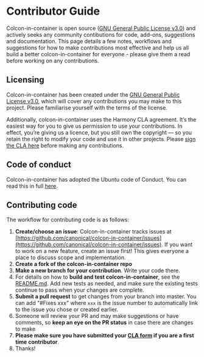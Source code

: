 # Contributor Guide

Colcon-in-container is open source ([GNU General Public License v3.0](./LICENSE)) and actively seeks any community contibutions for code, add-ons, suggestions and documentation.
This page details a few notes, workflows and suggestions for how to make contributions most effective and help us all build a better colcon-in-container for everyone - please give them a read before
working on any contributions.

## Licensing

Colcon-in-container has been created under the [GNU General Public License v3.0](./LICENSE), which will cover any contributions you may make to this project. Please familiarise yourself with the terms of the license.

Additionally, colcon-in-container uses the Harmony CLA agreement.  It’s the easiest way for you to give us permission to use your contributions. 
In effect, you’re giving us a licence, but you still own the copyright — so you retain the right to modify your code and use it in
other projects. Please [sign the CLA here](https://ubuntu.com/legal/contributors/agreement) before making any contributions.

## Code of conduct

Colcon-in-container has adopted the Ubuntu code of Conduct. You can read this in full [here](https://ubuntu.com/community/code-of-conduct).

## Contributing code

The workflow for contributing code is as follows:

1. **Create/choose an issue**: Colcon-in-container tracks issues at [https://github.com/canonical/colcon-in-container/issues](https://github.com/canonical/colcon-in-container/issues). If you
   want to work on a new feature, create an issue first! This gives everyone a place to discuss scope and implementation.
2. **Create a fork of the colcon-in-container repo**
3. **Make a new branch for your contribution**. Write your code there.
4. For details on how to **build and test colcon-in-container**, see the [README.md](./README.md). Add new tests as needed,
   and make sure the existing tests continue to pass when your changes are complete.
5. **Submit a pull request** to get changes from your branch into master. You can add "#Fixes xxx" where `xxx` is the issue number to 
   automatically link to the issue you chose or created earlier.
6. Someone will review your PR and may make suggestions or have comments, so **keep an eye on the PR status** in case there are changes to make
7. **Please make sure you have submitted your [CLA form](https://ubuntu.com/legal/contributors/agreement) if you are a first time contributor**.
8. Thanks!
